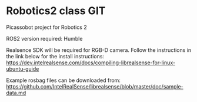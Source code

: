 # Robotics2 class GIT

Picassobot project for Robotics 2

ROS2 version required: Humble

Realsence SDK will be required for RGB-D camera. Follow the instructions in the link below for the install instructions:
https://dev.intelrealsense.com/docs/compiling-librealsense-for-linux-ubuntu-guide

Example rosbag files can be downloaded from:
https://github.com/IntelRealSense/librealsense/blob/master/doc/sample-data.md
